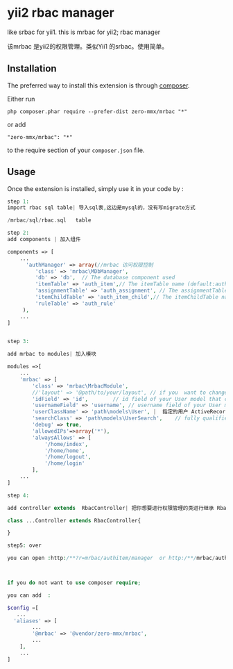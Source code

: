 yii2 rbac manager
=================
like srbac for yii1. this is mrbac for yii2; rbac manager

该mrbac 是yii2的权限管理。类似Yii1 的srbac。使用简单。


Installation
------------

The preferred way to install this extension is through [composer](http://getcomposer.org/download/).

Either run

```
php composer.phar require --prefer-dist zero-mmx/mrbac "*"
```

or add

```
"zero-mmx/mrbac": "*"
```

to the require section of your `composer.json` file.


Usage
-----

Once the extension is installed, simply use it in your code by  :

```php
step 1:
import rbac sql table| 导入sql表,这边是mysql的，没有写migrate方式

/mrbac/sql/rbac.sql   table

step 2:
add components | 加入组件

components => [
    ...
      'authManager' => array(//mrbac 访问权限控制
         'class' => 'mrbac\MDbManager',
         'db' => 'db',  // The database component used
         'itemTable' => 'auth_item',// The itemTable name (default:auth_item)
         'assignmentTable' => 'auth_assignment', // The assignmentTable name (default:auth_assignment)
         'itemChildTable' => 'auth_item_child',// The itemChildTable name (default:auth_item_child)
         'ruleTable' => 'auth_rule'
     ),
    ...
]


step 3:

add mrbac to modules| 加入模块

modules =>[
    ...
    'mrbac' => [
        'class' => 'mrbac\MrbacModule',
        //'layout' => '@path/to/your/layout', // if you  want to change layout | 如果你想改变权限管理的界面ui的话,可以指定布局
        'idField' => 'id',        // id field of your User model that corresponds to Yii::$app->user->id
        'usernameField' => 'username', // username field of your User model | 用户名
        'userClassName' => 'path\models\User', |  指定的用户 ActiveRecord类 Model
        'searchClass' => 'path\models\UserSearch',    // fully qualified class name of your User model for searching
        'debug' => true,
        'allowedIPs'=>array('*'),
        'alwaysAllows' => [
            '/home/index',
            '/home/home',
            '/home/logout',
            '/home/login'
        ],
    ...
]

step 4:

add controller extends  RbacController| 把你想要进行权限管理的类进行继承 RbacController

class ...Controller extends RbacController{

}

step5: over

you can open :http:/**?r=mrbac/authitem/manager  or http:/**/mrbac/authitem/manager 到权限管理url



if you do not want to use composer require;

you can add  :

$config =[
   ...
  'aliases' => [
		...
        '@mrbac' => '@vendor/zero-mmx/mrbac',
		...
    ],
	...
]


